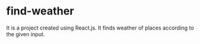 # find-weather
It is a project created using React.js. It finds weather of places according to the given input. 
